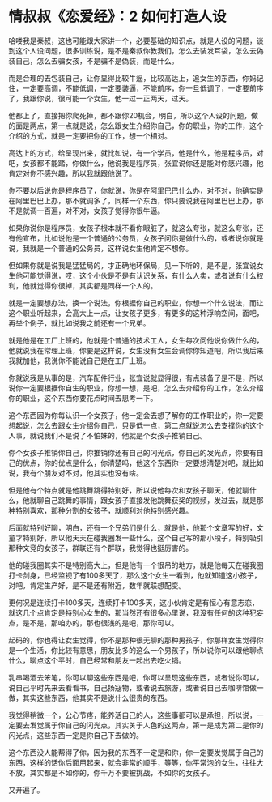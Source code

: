 # 情叔叔《恋爱经》：2 如何打造人设

哈喽我是秦叔，这也可能跟大家讲一个，必要基础的知识点，就是人设的问题，谈到这个人设问题，很多训练说，是不是秦叔你教我们，怎么去装发耳袋，怎么去偽装自己，怎么去骗女孩，不是骗不是偽装，而是什么。

而是合理的去包装自己，让你显得比较牛逼，比较高达上，追女生的东西，你妈记住，一定要高调，不能低调，一定要装逼，不能前序，你一旦低调了，一定要前序了，我跟你说，很可能一个女生，他一过一正两天，过天。

他都上了，直接把你爬死掉，都不跟你20机会，明白，所以这个人设的问题，做的面是两点，第一点就是说，怎么跟女生介绍你自己，你的职业，你的工作，这个介绍的方式，就是一定要把你的工作，想一个相对。

高达上的方式，给呈现出来，就比如说，有一个学员，他是什么，他是程序员，对吧，女孩都不能踏，你做什么，他说我是程序员，张宜说你还是能对你感兴趣，他肯定对你不感兴趣，所以我就跟他说了。

你不要以后说你是程序员了，你就说，你是在阿里巴巴什么办，对不对，他确实是在阿里巴巴上办，那不就调多了，同样一个东西，你只要说我在阿里巴巴上办，那不是就调一百遍，对不对，女孩子觉得你很牛逼。

如果你说你是程序员，女孩子根本就不看你眼脏了，就这么夸张，就这么夸张，还有他宣布，比如说他是一个普通的公务员，女孩子问你是做什么的，或者说你就是说，我就是一个普通的公务员，这样说女生他肯定不想你。

但如果你就是说我是猛猛局的，才正确地环保局，见一下听的，是不是，张宜说女生他可能觉得说，哎，这个小伙是不是有认识关系，有什么人卖，或者说有什么权利，他就觉得你很掉，其实都是同样一个人的。

就是一定要想办法，换一个说法，你根据你自己的职业，你想一个什么说法，而让这个职业听起来，会高大上一点，让女孩子更多，有更多的这种浮响空间，面吧，再举个例子，就比如说我之前还有一个兄弟。

就是他是在工厂上班的，他就是个普通的技术工人，女生每次问他说你做什么的，他就说我在常理上班，你要是这样说，女生没有女生会调你你知道吧，所以我后来我就加他，我说你不能说自己是在工厂上班。

你就说我是从事的是，汽车配件行业，张宜说就显得很，有点装备了是不是，所以说你一定要根据你自生的职业，你想一想，是吧，怎么去介绍你的工作，怎么介绍你的职业，这个东西你要花点时间去思考一下。

这个东西因为你每认识一个女孩子，他一定会去想了解你的工作职业的，你一定要想起说，怎么去跟女生介绍你自己，只是低一点，第二点就说怎么去支撑你的这个人事，就说我们不是说了不怕妹的，他就是个女孩子推销自己。

你个女孩子推销你自己，你推销你还有自己的闪光点，你自己的发光点，你要有自己的优点，你的优点是什么，你清楚吗，他这个东西你一定要想清楚对吧，就比如说，我有个朋友对不对，他其实也没有啥。

但是他有个特点就是他跳舞跳得特别好，所以说他每次和女孩子聊天，他就聊什么，他就聊自己跳舞的事情，跟女孩子直接发他跳舞获奖的视频，发过去，就是那种特别喜欢，那种分割的女孩子，就顺利对他特别感兴趣。

后面就特别好聊，明白，还有一个兄弟们是什么，就是他，他那个文章写的好，文童才特别好，所以他天天在碰我圈发一些什么，这个自己写的那小段子，特别吸引那种文竞的女孩子，群联还有个群联，我觉得也挺厉害的。

他的碰我圈其实不是特别高大上，但是他有一个很吊的地方，就是他每天在碰我圈打卡剑身，已经监视了有100多天了，那么这个女生一看到，他就知道这小孩子，对吧，肯定生产好，是不是还有附近，数年就联想配变。

更何况是连续打卡100多天，连续打卡100多天，这小伙肯定是有恒心有意志恋，就这几个点肯定是特别心女生的，那当然还有很多心里说，我没有任何的这种犯妄点，是不是，那咱办的，那也很浅的是吧，那你可以。

起码的，你也得让女生觉得，你不是那种很无聊的那种男孩子，你那样女生觉得你是一个生活，你比较有意思，朋友比多的这么一个男孩子，所以说你可以跟他聊点什么，聊点这个平时，自己经常和朋友一起出去吃火锅。

乳串喝酒去笨笔，你可以聊这些东西是吧，你可以呈现这些东西，或者说你可以，说自己平时先来去看看书，自己扬寇物，或者说去旅游，或者说自己去咖啡馆做一做，其实这些东西，他其实不是说什么很贵的东西。

我觉得稍微一个，公心节疼，能养活自己的人，这些事都可以是承担，所以说，一定要去发觉属于你自己的闪光点，其实关于人色的这两点，第一是成为第二是你的闪光点，这些东西一定是你自己下去做的。

这个东西没人能帮得了你，因为我的东西不一定是和你，你一定要发觉属于自己的东西，这样的话你后面用起来，就会非常的顺手，等等，你平常泡的女生，往往大不放，其实都是不如你的，你千万不要被挑战，不如你的女孩子。

又开遍了。